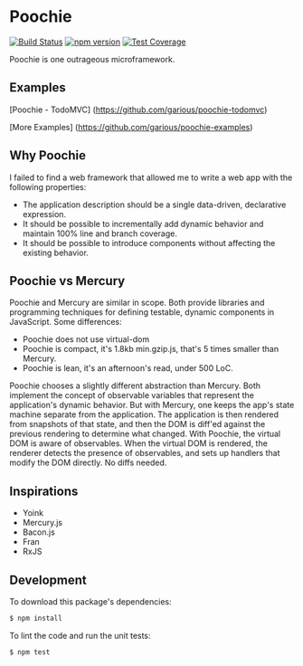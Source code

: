 Poochie
===

[![Build Status](https://travis-ci.org/garious/poochie.svg)](https://travis-ci.org/garious/poochie)
[![npm version](https://badge.fury.io/js/poochie.svg)](http://badge.fury.io/js/poochie)
[![Test Coverage](https://codeclimate.com/github/garious/poochie/badges/coverage.svg)](https://codeclimate.com/github/garious/poochie/coverage)

Poochie is one outrageous microframework.

Examples
---

[Poochie - TodoMVC] (https://github.com/garious/poochie-todomvc)

[More Examples] (https://github.com/garious/poochie-examples)


Why Poochie
---

I failed to find a web framework that allowed me to write a web app with the
following properties:

* The application description should be a single data-driven, declarative expression.
* It should be possible to incrementally add dynamic behavior and maintain 100%
  line and branch coverage.
* It should be possible to introduce components without affecting the existing
  behavior.


Poochie vs Mercury
---

Poochie and Mercury are similar in scope.  Both provide libraries and programming
techniques for defining testable, dynamic components in JavaScript.  Some
differences:

* Poochie does not use virtual-dom
* Poochie is compact, it's 1.8kb min.gzip.js, that's 5 times smaller than Mercury.
* Poochie is lean, it's an afternoon's read, under 500 LoC.

Poochie chooses a slightly different abstraction than Mercury.  Both implement the
concept of observable variables that represent the application's dynamic
behavior.  But with Mercury, one keeps the app's state machine separate from the
application.  The application is then rendered from snapshots of that state, and
then the DOM is diff'ed against the previous rendering to determine what
changed.  With Poochie, the virtual DOM is aware of observables.  When the virtual
DOM is rendered, the renderer detects the presence of observables, and sets up
handlers that modify the DOM directly.  No diffs needed.


Inspirations
---

* Yoink
* Mercury.js
* Bacon.js
* Fran
* RxJS


Development
---

To download this package's dependencies:

```bash
$ npm install
```

To lint the code and run the unit tests:

```bash
$ npm test
```
